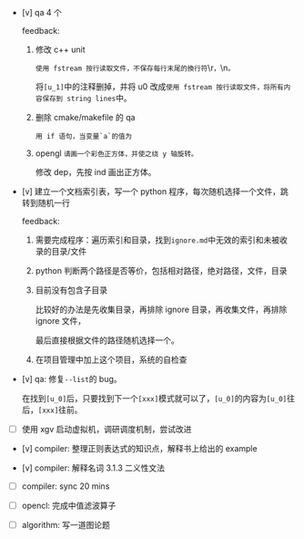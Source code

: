* [v] qa 4 个

	feedback:

	1. 修改 c++ unit

		`使用 fstream 按行读取文件，不保存每行末尾的換行符`\r`，`\n`。`

		将`[u_1]`中的注释删掉，并将 u0 改成`使用 fstream 按行读取文件，将所有内容保存到 string lines`中。

	2. 删除 cmake/makefile 的 qa

		```用 if 语句，当变量`a`的值为```

	3. opengl `请画一个彩色正方体，并使之绕 y 轴旋转。`

		修改 dep，先按 ind 画出正方体。

* [v] 建立一个文档索引表，写一个 python 程序，每次随机选择一个文件，跳转到随机一行

	feedback:

	1. 需要完成程序：遍历索引和目录，找到`ignore.md`中无效的索引和未被收录的目录/文件

	2. python 判断两个路径是否等价，包括相对路径，绝对路径，文件，目录

	3. 目前没有包含子目录

		比较好的办法是先收集目录，再排除 ignore 目录，再收集文件，再排除 ignore 文件，

		最后直接根据文件的路径随机选择一个。

	4. 在项目管理中加上这个项目，系统的自检查

* [v] qa: 修复`--list`的 bug。

    在找到`[u_0]`后，只要找到下一个`[xxx]`模式就可以了，`[u_0]`的内容为`[u_0]`往后，`[xxx]`往前。

* [ ] 使用 xgv 启动虚拟机，调研调度机制，尝试改进

* [v] compiler: 整理正则表达式的知识点，解释书上给出的 example

* [v] compiler: 解释名词 3.1.3 二义性文法

* [ ] compiler: sync 20 mins

* [ ] opencl: 完成中值滤波算子

* [ ] algorithm: 写一道图论题

